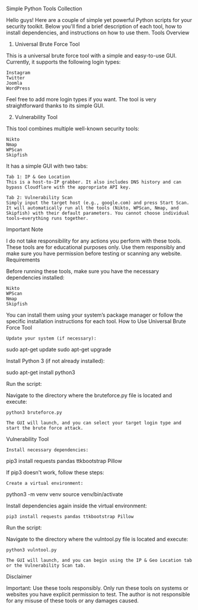 Simple Python Tools Collection

Hello guys! Here are a couple of simple yet powerful Python scripts for your security toolkit. Below you'll find a brief description of each tool, how to install dependencies, and instructions on how to use them.
Tools Overview
1. Universal Brute Force Tool

This is a universal brute force tool with a simple and easy-to-use GUI. Currently, it supports the following login types:

    Instagram
    Twitter
    Joomla
    WordPress

Feel free to add more login types if you want. The tool is very straightforward thanks to its simple GUI.

2. Vulnerability Tool

This tool combines multiple well-known security tools:

    Nikto
    Nmap
    WPScan
    Skipfish

It has a simple GUI with two tabs:

    Tab 1: IP & Geo Location
    This is a host-to-IP grabber. It also includes DNS history and can bypass Cloudflare with the appropriate API key.

    Tab 2: Vulnerability Scan
    Simply input the target host (e.g., google.com) and press Start Scan. It will automatically run all the tools (Nikto, WPScan, Nmap, and Skipfish) with their default parameters. You cannot choose individual tools—everything runs together.

Important Note

I do not take responsibility for any actions you perform with these tools.
These tools are for educational purposes only.
Use them responsibly and make sure you have permission before testing or scanning any website.
Requirements

Before running these tools, make sure you have the necessary dependencies installed:

    Nikto
    WPScan
    Nmap
    Skipfish

You can install them using your system’s package manager or follow the specific installation instructions for each tool.
How to Use
Universal Brute Force Tool

    Update your system (if necessary):

sudo apt-get update
sudo apt-get upgrade

Install Python 3 (if not already installed):

sudo apt-get install python3

Run the script:

Navigate to the directory where the bruteforce.py file is located and execute:

    python3 bruteforce.py

    The GUI will launch, and you can select your target login type and start the brute force attack.

Vulnerability Tool

    Install necessary dependencies:

pip3 install requests pandas ttkbootstrap Pillow

If pip3 doesn't work, follow these steps:

    Create a virtual environment:

python3 -m venv venv
source venv/bin/activate

Install dependencies again inside the virtual environment:

    pip3 install requests pandas ttkbootstrap Pillow

Run the script:

Navigate to the directory where the vulntool.py file is located and execute:

    python3 vulntool.py

    The GUI will launch, and you can begin using the IP & Geo Location tab or the Vulnerability Scan tab.

Disclaimer

Important:
Use these tools responsibly. Only run these tools on systems or websites you have explicit permission to test.
The author is not responsible for any misuse of these tools or any damages caused.
